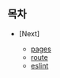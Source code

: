 ## 목차

- [Next]


  -  [pages](https://github.com/HEECHANG96/TIL/blob/main/Next/pages/pages.md)
  -  [route](https://github.com/HEECHANG96/TIL/blob/main/Next/route/route.md)
  -  [eslint](https://github.com/HEECHANG96/TIL/blob/main/Next/eslint/eslint.md)
